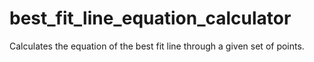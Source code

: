 # best_fit_line_equation_calculator
Calculates the equation of the best fit line through a given set of points.

